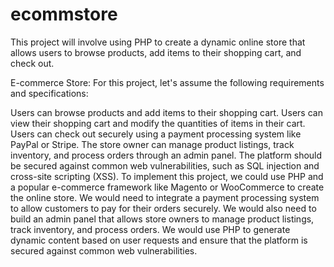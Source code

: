 # ecommstore
This project will involve using PHP to create a dynamic online store that allows users to browse products, add items to their shopping cart, and check out.

E-commerce Store: For this project, let's assume the following requirements and specifications:

Users can browse products and add items to their shopping cart.
Users can view their shopping cart and modify the quantities of items in their cart.
Users can check out securely using a payment processing system like PayPal or Stripe.
The store owner can manage product listings, track inventory, and process orders through an admin panel.
The platform should be secured against common web vulnerabilities, such as SQL injection and cross-site scripting (XSS).
To implement this project, we could use PHP and a popular e-commerce framework like Magento or WooCommerce to create the online store. We would need to integrate a payment processing system to allow customers to pay for their orders securely. We would also need to build an admin panel that allows store owners to manage product listings, track inventory, and process orders. We would use PHP to generate dynamic content based on user requests and ensure that the platform is secured against common web vulnerabilities.
